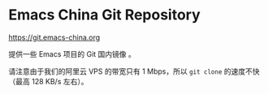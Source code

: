# Emacs China Git Repository

https://git.emacs-china.org

提供一些 Emacs 项目的 Git 国内镜像 。

请注意由于我们的阿里云 VPS 的带宽只有 1 Mbps，所以 `git clone` 的速度不快（最高 128 KB/s 左右）。
